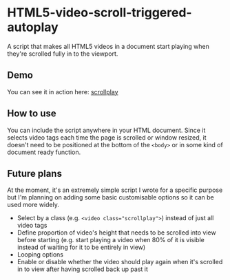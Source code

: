 # HTML5-video-scroll-triggered-autoplay
A script that makes all HTML5 videos in a document start playing when they're scrolled fully in to the viewport.

## Demo

You can see it in action here: [scrollplay](https://williaminglesfield.com/nse/scrollplay/)

## How to use

You can include the script anywhere in your HTML document. Since it selects video tags each time the page is scrolled or window resized, it doesn't need to be positioned at the bottom of the `<body>` or in some kind of document ready function.

## Future plans

At the moment, it's an extremely simple script I wrote for a specific purpose but I'm planning on adding some basic customisable options so it can be used more widely.
- Select by a class (e.g. `<video class="scrollplay">`) instead of just all video tags
- Define proportion of video's height that needs to be scrolled into view before starting (e.g. start playing a video when 80% of it is visible instead of waiting for it to be entirely in view)
- Looping options
- Enable or disable whether the video should play again when it's scrolled in to view after having scrolled back up past it
